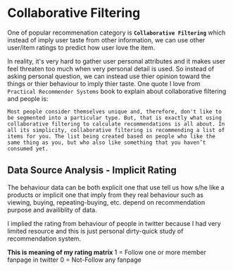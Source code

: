 # Collaborative Filtering

One of popular recommenation category is **`Collaborative Filtering`** which instead of imply user taste from other information, we can use other user/item ratings to predict how user love the item.

In reality, it's very hard to gather user personal attributes and it makes user feel threaten too much when very personal detail is used. So instead of asking personal question, we can instead use thier opinion toward the things or thier behaviour to imply thier taste. One quote I love from `Practical Recommender Systems` book to explain about collaborative filtering and people is:

```
Most people consider themselves unique and, therefore, don't like to be segmented into a particular type. But, that is exactly what using collaborative filtering to calculate recommendations is all about. In all its simplicity, collaborative filtering is recommending a list of items for you. The list being created based on people who like the same thing as you, but who also like something that you haven’t consumed yet.
```

## Data Source Analysis - Implicit Rating
The behaviour data can be both explicit one that use tell us how s/he like a products or implicit one that imply from they real behaviour such as viewing, buying, repeating-buying, etc. depend on recommendation purpose and availiblity of data.

I implied the rating from behaviour of people in twitter because I had very limited resource and this is just personal dirty-quick study of recommendation system.

**This is meaning of my rating matrix** 
1 = Follow one or more member fanpage in twitter
0 = Not-Follow any fanpage
